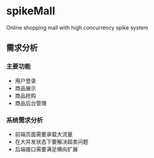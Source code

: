 # spikeMall
 Online shopping mall with high concurrency spike system



## 需求分析

### 主要功能

* 用户登录
* 商品展示
* 商品抢购
* 商品后台管理



### 系统需求分析

* 前端页面需要承载大流量
* 在大并发状态下要解决超卖问题
* 后端接口需要满足横向扩展
